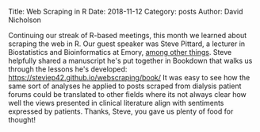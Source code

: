 Title: Web Scraping in R
Date: 2018-11-12
Category: posts
Author: David Nicholson

Continuing our streak of R-based meetings, this month we learned about
scraping the web in R.
Our guest speaker was Steve Pittard, a lecturer in Biostatistics 
and Bioinformatics at Emory, [among other things](https://www.linkedin.com/in/stephen-pittard-925645b6/).
Steve helpfully shared a manuscript he's put together in Bookdown that
walks us through the lessons he's developed:
https://steviep42.github.io/webscraping/book/
It was easy to see how the same sort of analyses he applied to posts scraped 
from dialysis patient forums could be translated to other fields where 
its not always clear how well the views presented in clinical literature 
align with sentiments expressed by patients.
Thanks, Steve, you gave us plenty of food for thought!